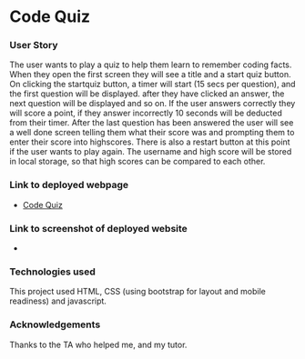 # Code Quiz

### User Story
The user wants to play a quiz to help them learn to remember coding facts. When they open the first screen they will see a title and a start quiz button. 
On clicking the startquiz button, a timer will start (15 secs per question), and the first question will be displayed. after they have clicked an answer, the next question will be displayed and so on. If the user answers correctly they will score a point, if they answer incorrectly 10 seconds will be deducted from their timer. After the last question has been answered the user will see a well done screen telling them what their score was and prompting them to enter their score into highscores. There is also a restart button at this point if the user wants to play again. The username and high score will be stored in local storage, so that high scores can be compared to each other. 

### Link to deployed webpage
 * [Code Quiz](https://dropcat13.github.io/homework4-codequiz/)

### Link to screenshot of deployed website
 * 

### Technologies used
This project used HTML, CSS (using bootstrap for layout and mobile readiness) and javascript. 

### Acknowledgements 

Thanks to the TA who helped me, and my tutor. 
